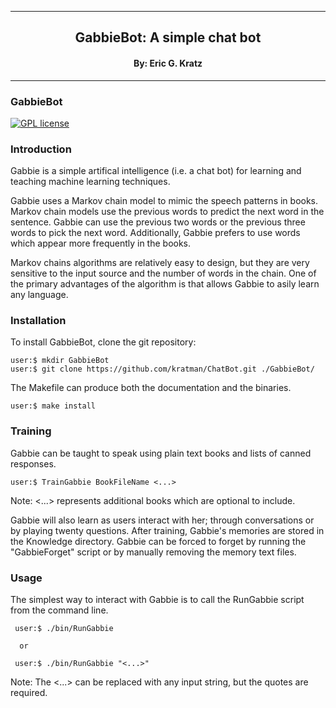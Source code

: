 
[//]: # (Mixture of GitHub markdown and HTML. HTML is needed for formatting.)

***
<div align=center> <h2>
GabbieBot: A simple chat bot
</h2> </div>

<div align=center> <h4> By: Eric G. Kratz </h4> </div>

***

### GabbieBot

[![GPL license](https://img.shields.io/badge/license-GPLv3-blue.svg?style=flat)](https://github.com/kratman/ChatBot/blob/master/src/GPL_LICENSE)

### Introduction

Gabbie is a simple artifical intelligence (i.e. a chat bot) for learning
and teaching machine learning techniques.

Gabbie uses a Markov chain model to mimic the speech patterns in books.
Markov chain models use the previous words to predict the next word in
the sentence. Gabbie can use the previous two words or the previous three
words to pick the next word. Additionally, Gabbie prefers to use words which
appear more frequently in the books.

Markov chains algorithms are relatively easy to design, but they are very
sensitive to the input source and the number of words in the chain. One of the
primary advantages of the algorithm is that allows Gabbie to asily learn any
language.

### Installation

To install GabbieBot, clone the git repository:
```
user:$ mkdir GabbieBot
user:$ git clone https://github.com/kratman/ChatBot.git ./GabbieBot/
```

The Makefile can produce both the documentation and the binaries.
```
user:$ make install
```

### Training

Gabbie can be taught to speak using plain text books and lists of canned
responses.
```
user:$ TrainGabbie BookFileName <...>
```
Note: <...> represents additional books which are optional to include.

Gabbie will also learn as users interact with her; through conversations or
by playing twenty questions. After training, Gabbie's memories are stored in
the Knowledge directory. Gabbie can be forced to forget by running the
"GabbieForget" script or by manually removing the memory text files.

### Usage

The simplest way to interact with Gabbie is to call the RunGabbie script from
the command line.
```
 user:$ ./bin/RunGabbie

  or

 user:$ ./bin/RunGabbie "<...>"
```
Note: The <...> can be replaced with any input string, but the quotes
are required.
